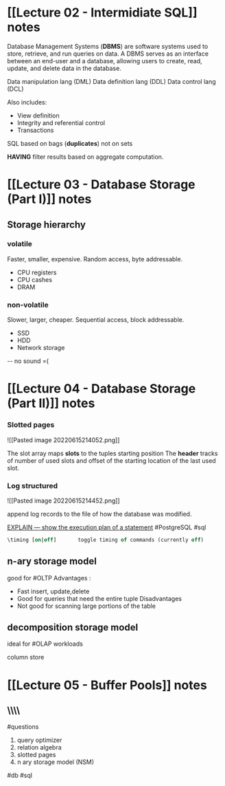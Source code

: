 # [[Lecture 02 - Intermidiate SQL]] notes

Database Management Systems (**DBMS**) are software systems used to store, retrieve, and run queries on data.
A DBMS serves as an interface between an end-user and a database, allowing users to create, read, update, and delete data in the database.

Data manipulation lang (DML)
Data definition lang (DDL)
Data control lang (DCL)

Also includes: 
- View definition
- Integrity and referential control 
- Transactions

SQL based on bags (**duplicates**) not on sets

**HAVING** filter results based on aggregate computation.

# [[Lecture 03 - Database Storage (Part I)]] notes

## Storage hierarchy
### volatile  
Faster, smaller, expensive. Random access, byte addressable.
- CPU registers 
- CPU cashes
- DRAM
### non-volatile
Slower, larger, cheaper. Sequential access, block addressable.
- SSD
- HDD
- Network storage


-- no sound =(

# [[Lecture 04 - Database Storage (Part II)]] notes

### Slotted pages 
![[Pasted image 20220615214052.png]]


The slot array maps **slots** to the tuples starting position 
The **header** tracks of number of used slots and offset of the starting location of the last used slot.


### Log structured 
![[Pasted image 20220615214452.png]]

append log records to the file of how the database was modified.



[EXPLAIN — show the execution plan of a statement](https://www.postgresql.org/docs/current/sql-explain.html) #PostgreSQL #sql 

````sql
\timing [on|off]       toggle timing of commands (currently off)
````


## n-ary storage model 
good for #OLTP
Advantages : 
- Fast insert, update,delete 
- Good for queries that need the entire tuple
Disadvantages 
- Not good for scanning large portions of the table 

## decomposition storage model 
ideal for #OLAP workloads

column store 

# [[Lecture 05 - Buffer Pools]] notes




\\\\\\\
------------------------------------
#questions

1. query optimizer
2. relation algebra 
3. slotted pages
4. n ary storage model (NSM)


#db #sql